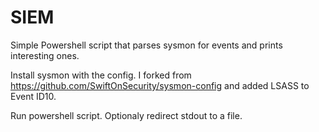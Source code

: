 # SIEM

Simple Powershell script that parses sysmon for events and prints interesting ones. 

Install sysmon with the config. I forked from https://github.com/SwiftOnSecurity/sysmon-config and added LSASS to Event ID10. 

Run powershell script. Optionaly redirect stdout to a file. 
